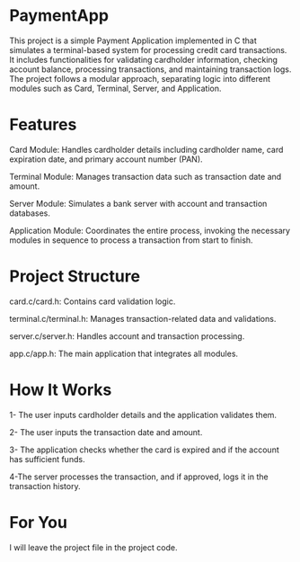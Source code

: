 # PaymentApp
This project is a simple Payment Application implemented in C that simulates a terminal-based system for processing credit card transactions. It includes functionalities for validating cardholder information, checking account balance, processing transactions, and maintaining transaction logs. The project follows a modular approach, separating logic into different modules such as Card, Terminal, Server, and Application.

# Features
Card Module: Handles cardholder details including cardholder name, card expiration date, and primary account number (PAN).

Terminal Module: Manages transaction data such as transaction date and amount.

Server Module: Simulates a bank server with account and transaction databases.

Application Module: Coordinates the entire process, invoking the necessary modules in sequence to process a transaction from start to finish.

# Project Structure
card.c/card.h: Contains card validation logic.

terminal.c/terminal.h: Manages transaction-related data and validations.

server.c/server.h: Handles account and transaction processing.

app.c/app.h: The main application that integrates all modules.

# How It Works
1- The user inputs cardholder details and the application validates them.

2- The user inputs the transaction date and amount.

3- The application checks whether the card is expired and if the account has sufficient funds.

4-The server processes the transaction, and if approved, logs it in the transaction history.

# For You
I will leave the project file in the project code.
